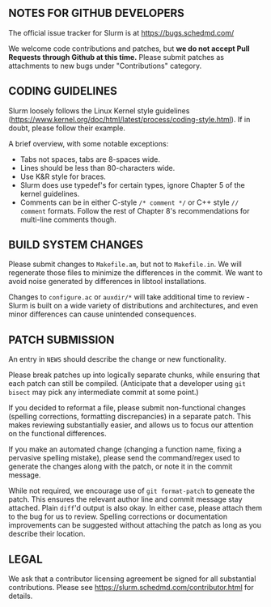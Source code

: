 NOTES FOR GITHUB DEVELOPERS
---------------------------

The official issue tracker for Slurm is at
  https://bugs.schedmd.com/

We welcome code contributions and patches, but **we do not accept Pull Requests
through Github at this time.** Please submit patches as attachments to new
bugs under "Contributions" category.

CODING GUIDELINES
-----------------
Slurm loosely follows the Linux Kernel style guidelines
(https://www.kernel.org/doc/html/latest/process/coding-style.html).
If in doubt, please follow their example.

A brief overview, with some notable exceptions:
- Tabs not spaces, tabs are 8-spaces wide.
- Lines should be less than 80-characters wide.
- Use K&R style for braces.
- Slurm does use typedef's for certain types, ignore Chapter 5 of the kernel
  guidelines.
- Comments can be in either C-style `/* comment */` or C++ style  `// comment`
  formats. Follow the rest of Chapter 8's recommendations for multi-line
  comments though.

BUILD SYSTEM CHANGES
--------------------
Please submit changes to `Makefile.am`, but not to `Makefile.in`. We will
regenerate those files to minimize the differences in the commit. We want to
avoid noise generated by differences in libtool installations.

Changes to `configure.ac` or `auxdir/*` will take additional time to review -
Slurm is built on a wide variety of distributions and architectures, and even
minor differences can cause unintended consequences.

PATCH SUBMISSION
----------------
An entry in `NEWS` should describe the change or new functionality.

Please break patches up into logically separate chunks, while ensuring that
each patch can still be compiled. (Anticipate that a developer using `git
bisect` may pick any intermediate commit at some point.)

If you decided to reformat a file, please submit non-functional changes
(spelling corrections, formatting discrepancies) in a separate patch. This
makes reviewing substantially easier, and allows us to focus our attention on
the functional differences.

If you make an automated change (changing a function name, fixing a pervasive
spelling mistake), please send the command/regex used to generate the changes
along with the patch, or note it in the commit message.

While not required, we encourage use of `git format-patch` to geneate the
patch. This ensures the relevant author line and commit message stay attached.
Plain `diff`'d output is also okay. In either case, please attach them to the
bug for us to review. Spelling corrections or documentation improvements can be
suggested without attaching the patch as long as you describe their location.

LEGAL
-----

We ask that a contributor licensing agreement be signed for all substantial
contributions. Please see https://slurm.schedmd.com/contributor.html for
details.
